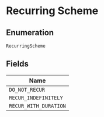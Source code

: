 
# Recurring Scheme

## Enumeration

`RecurringScheme`

## Fields

| Name |
|  --- |
| `DO_NOT_RECUR` |
| `RECUR_INDEFINITELY` |
| `RECUR_WITH_DURATION` |

